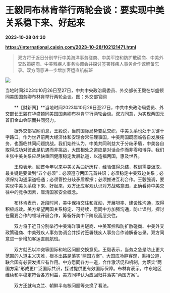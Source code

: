 # 王毅同布林肯举行两轮会谈：要实现中美关系稳下来、好起来

**2023-10-28 04:30**

**https://international.caixin.com/2023-10-28/102121471.html**

> 双方将于近日分别举行中美海洋事务磋商、中美军控和防扩散磋商、中美外交政策磋商、中美残疾人事务协调会并探讨签署残疾人事务合作谅解备忘录。双方同意进一步增加客运直航航班

  

![](https://img.caixin.com/2023-10-28/169846613373063_840_560.jpg)

当地时间2023年10月26日至27日，中共中央政治局委员、外交部长王毅在华盛顿同美国国务卿布林肯举行两轮会谈。图：外交部官网

  

　　**【财新网】**当地时间2023年10月26日至27日，中共中央政治局委员、外交部长王毅在华盛顿同美国国务卿布林肯举行两轮会谈。双方同意，为实现两国元首旧金山会晤而共同努力。

　　据外交部官网消息，王毅说，当前国际局势变乱交织，中美关系也处于关键十字路口。作为世界前两大经济体和安理会常任理事国，中美两国既面临各自发展任务，也面临共同问题挑战。我们始终认为，中美共同利益大于分歧矛盾，中美各自取得成功对彼此是机遇而非挑战，大国相处之道应是对话合作而非零和博弈。我们主张中美关系应尽快重回健康稳定发展轨道，以造福两国，惠及世界。

　　王毅表示，回首今年以来中美关系曲折历程，经验值得总结，教训需要汲取，最关键是要做到“五个必须”：必须遵守两国元首共识；必须稳定中美双边关系；必须保持沟通渠道畅通；必须管控分歧矛盾摩擦；必须推进互利合作。王毅强调，要实现中美关系稳下来、好起来，双方还应客观认识对方战略意图，正确看待中美交往中的竞争因素，厘清国家安全概念。

　　布林肯表示，近段时间，美中保持交往和互动，开展坦率、建设性沟通，取得积极成效。美方希望两国关系稳定、可持续，愿同中方加强沟通，防止误判，探讨在需要合作的领域开展合作，筹备好美中下阶段高层交往。

　　双方将于近日分别举行中美海洋事务磋商、中美军控和防扩散磋商、中美外交政策磋商、中美残疾人事务协调会并探讨签署残疾人事务合作谅解备忘录。双方同意进一步增加客运直航航班。

　　双方就巴以冲突等国际和地区问题交换意见。王毅表示，当务之急是防止更大范围的人道主义灾难，根本出路是落实“两国方案”。大国应冷静客观，秉持公道，联合国有必要发挥应有作用。中方愿同各方一道，合作激活促和机制，为落实“两国方案”形成更广泛国际共识，探讨提供更有效国际保障。布林肯表示，中东地区维续和平稳定符合各方利益，美方同样认为应回归并落实“两国方案”。

　　双方还就乌克兰、朝鲜半岛核问题等交换了看法。